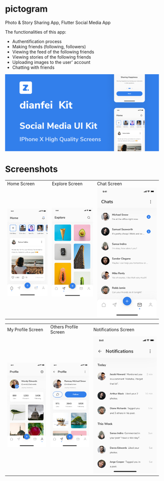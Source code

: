 # pictogram

Photo & Story Sharing App, Flutter Social Media App

The functionalities of this app:

* Authentification process
* Making friends (following, followers)
* Viewing the feed of the following friends
* Viewing stories of the following friends
* Uploading images to the user' account
* Chatting with friends

![image](https://github.com/IamKhuk/pictogram/blob/master/screenshots/Thumbnail.png)

# Screenshots
<table>
  <tr>
    <td>Home Screen</td>
     <td>Explore Screen</td>
     <td>Chat Screen</td>
  </tr>
  <tr>
    <td><img src="https://github.com/IamKhuk/pictogram/blob/master/screenshots/home_page.png"></td>
    <td><img src="https://github.com/IamKhuk/pictogram/blob/master/screenshots/explore_screen.png"></td>
    <td><img src="https://github.com/IamKhuk/pictogram/blob/master/screenshots/chats_screen.png"></td>
  </tr>
</table>

<table>
  <tr>
    <td>My Profile Screen</td>
     <td>Others Profile Screen</td>
     <td>Notifications Screen</td>
  </tr>
  <tr>
    <td><img src="https://github.com/IamKhuk/pictogram/blob/master/screenshots/my_profile.png"></td>
    <td><img src="https://github.com/IamKhuk/pictogram/blob/master/screenshots/others_profile.png"></td>
    <td><img src="https://github.com/IamKhuk/pictogram/blob/master/screenshots/notifications.png"></td>
  </tr>
</table>
